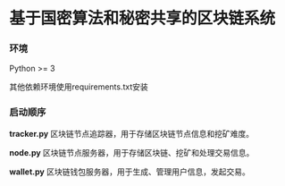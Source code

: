 # 基于国密算法和秘密共享的区块链系统

### 环境

Python >= 3

其他依赖环境使用requirements.txt安装

### 启动顺序

**tracker.py** 区块链节点追踪器，用于存储区块链节点信息和挖矿难度。

**node.py** 区块链节点服务器，用于存储区块链、挖矿和处理交易信息。

**wallet.py** 区块链钱包服务器，用于生成、管理用户信息，发起交易。
